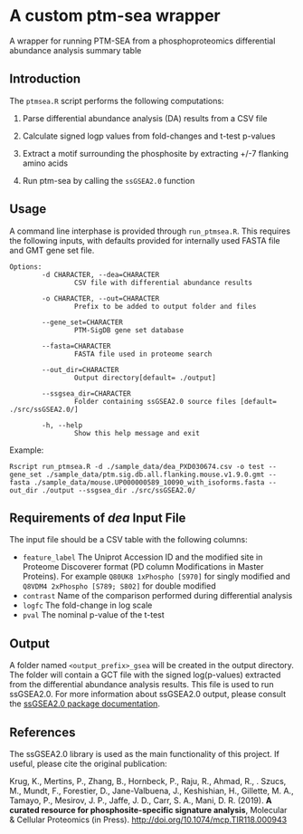 # A custom ptm-sea wrapper

A wrapper for running PTM-SEA from a phosphoproteomics differential abundance analysis summary table

## Introduction

The `ptmsea.R` script performs the following computations:

1.  Parse differential abundance analysis (DA) results from a CSV file

2.  Calculate signed logp values from fold-changes and t-test p-values

3.  Extract a motif surrounding the phosphosite by extracting +/-7 flanking amino acids

4.  Run ptm-sea by calling the `ssGSEA2.0` function

## Usage

A command line interphase is provided through `run_ptmsea.R`. This requires the following inputs, with defaults provided for internally used FASTA file and GMT gene set file.

    Options:
            -d CHARACTER, --dea=CHARACTER
                    CSV file with differential abundance results

            -o CHARACTER, --out=CHARACTER
                    Prefix to be added to output folder and files

            --gene_set=CHARACTER
                    PTM-SigDB gene set database 

            --fasta=CHARACTER
                    FASTA file used in proteome search 

            --out_dir=CHARACTER
                    Output directory[default= ./output]

            --ssgsea_dir=CHARACTER
                    Folder containing ssGSEA2.0 source files [default= ./src/ssGSEA2.0/]

            -h, --help
                    Show this help message and exit

Example:

    Rscript run_ptmsea.R -d ./sample_data/dea_PXD030674.csv -o test --gene_set ./sample_data/ptm.sig.db.all.flanking.mouse.v1.9.0.gmt --fasta ./sample_data/mouse.UP000000589_10090_with_isoforms.fasta --out_dir ./output --ssgsea_dir ./src/ssGSEA2.0/


## Requirements of *dea* Input File
The input file should be a CSV table with the following columns:
* `feature_label` The Uniprot Accession ID and the modified site in Proteome Discoverer format (PD column Modifications in Master Proteins). For example `Q80UK8 1xPhospho [S970]` for singly modified and `Q8VDM4 2xPhospho [S789; S802]` for double modified
* `contrast` Name of the comparison performed during differential analysis
* `logfc` The fold-change in log scale
* `pval` The nominal p-value of the t-test 


## Output

A folder named `<output_prefix>_gsea` will be created in the output directory. The folder will contain a GCT file with the signed log(p-values) extracted from the differential abundance analysis results. This file is used to run ssGSEA2.0. For more information about ssGSEA2.0 output, please consult the [ssGSEA2.0 package documentation](https://github.com/broadinstitute/ssGSEA2.0).

## References

The ssGSEA2.0 library is used as the main functionality of this project. If useful, please cite the original publication:

Krug, K., Mertins, P., Zhang, B., Hornbeck, P., Raju, R., Ahmad, R., . Szucs, M., Mundt, F., Forestier, D., Jane-Valbuena, J., Keshishian, H., Gillette, M. A., Tamayo, P., Mesirov, J. P., Jaffe, J. D., Carr, S. A., Mani, D. R. (2019). **A curated resource for phosphosite-specific signature analysis**, Molecular & Cellular Proteomics (in Press). <http://doi.org/10.1074/mcp.TIR118.000943>
